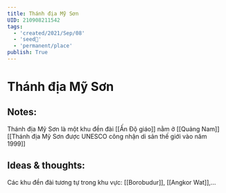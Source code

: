 ```yaml
---
title: Thánh địa Mỹ Sơn
UID: 210908211542
tags:
  - 'created/2021/Sep/08'
  - 'seed🥜'
  - 'permanent/place'
publish: True
---
```

# Thánh địa Mỹ Sơn

## Notes:
Thánh địa Mỹ Sơn là một khu đền đài [[Ấn Độ giáo]] nằm ở [[Quảng Nam]]
[[Thánh địa Mỹ Sơn được UNESCO công nhận di sản thế giới vào năm 1999]]

## Ideas & thoughts:
Các khu đền đài tương tự trong khu vực: [[Borobudur]], [[Angkor Wat]],...
